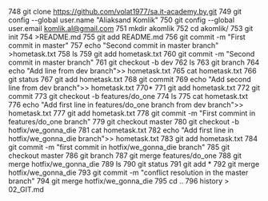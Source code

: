   
  748  git clone https://github.com/volat1977/sa.it-academy.by.git
  749  git config --global user.name "Aliaksand Komlik"
  750  git config --global user.email komlik.al@gmail.com 
  751  mkdir akomlik
  752  cd akomlik/
  753  git init
  754  >README.md
  755  git add README.md
  756  git commit -m "First commit in master"
  757  echo "Second commit in master branch" >hometask.txt
  758  ls
  759  git  add hometask.txt 
  760  git commit -m "Second commit in master branch"
  761  git checkout -b dev
  762  ls
  763  git branch
  764  echo "Add line  from dev branch">> hometask.txt 
  765  cat hometask.txt 
  766  git status
  767  git add hometask.txt 
  768  git commit
  769  echo "Add second line  from dev branch">> hometask.txt 
  770* 
  771  git add hometask.txt 
  772  git commit
  773  git checkout -b features/do_one
  774  ls
  775  cat hometask.txt
  776  echo "Add first line in features/do_one branch from dev branch">> hometask.txt 
  777  git add hometask.txt 
  778  git commit -m "First commint in features/do_one branch"
  779  git checkout master 
  780  git checkout -b hotfix/we_gonna_die
  781  cat hometask.txt 
  782  echo "Add first line in hotfix/we_gonna_die branch">> hometask.txt 
  783  git add hometask.txt 
  784  git commit -m "first commit in hotfix/we_gonna_die branch"
  785  git checkout master
  786  git branch
  787  git merge features/do_one
  788  git merge hotfix/we_gonna_die
  789  ls
  790  git status
  791  git add *
  792  git merge hotfix/we_gonna_die
  793  git commit -m "conflict resolution in the master branch"
  794  git merge hotfix/we_gonna_die
  795  cd ..
  796  history > 02_GIT.md
